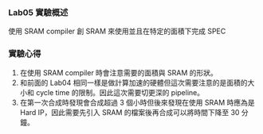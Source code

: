 ### Lab05 實驗概述

使用 SRAM compiler 創 SRAM 來使用並且在特定的面積下完成 SPEC

### 實驗心得

1. 在使用 SRAM compiler 時會注意需要的面積與 SRAM 的形狀。
2. 和前面的 Lab04 相同一樣是做計算加速的硬體但這次需要注意的是面積的大小和 cycle time 的限制。因此這次需要切更深的 pipeline。
3. 在第一次合成時發現會合成超過 3 個小時但後來發現在使用 SRAM 時應為是 Hard IP，因此需要先引入 SRAM 的檔案後再合成可以將時間下降至 30 分鐘。
